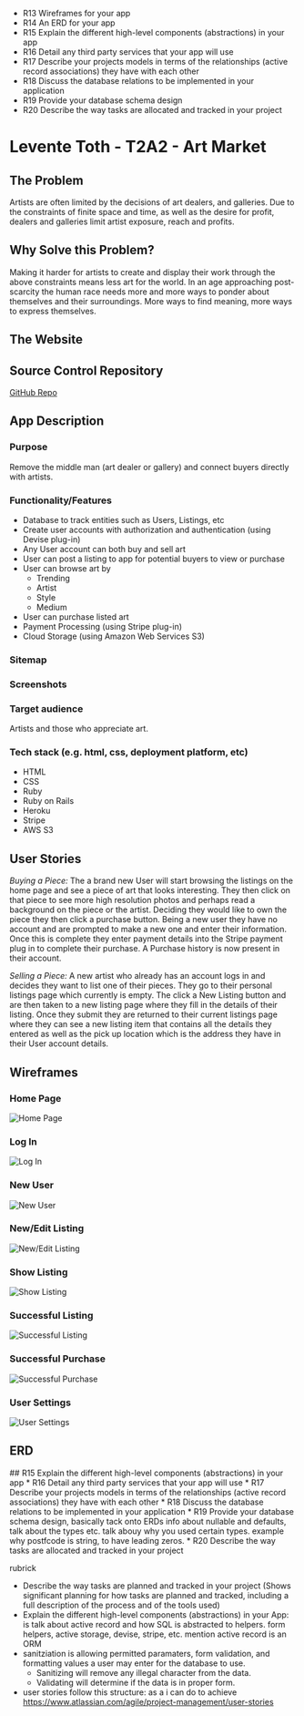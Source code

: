
<TODO contents page>

* R13	Wireframes for your app
* R14	An ERD for your app
* R15	Explain the different high-level components (abstractions) in your app
* R16	Detail any third party services that your app will use
* R17	Describe your projects models in terms of the relationships (active record associations) they have with each other
* R18	Discuss the database relations to be implemented in your application
* R19	Provide your database schema design
* R20	Describe the way tasks are allocated and tracked in your project

# Levente Toth - T2A2 - Art Market

## The Problem

Artists are often limited by the decisions of art dealers, and galleries. Due to the constraints of finite space and time, as well as the desire for profit, dealers and galleries limit artist exposure, reach and profits.

## Why Solve this Problem?

Making it harder for artists to create and display their work through the above constraints means less art for the world. In an age approaching post-scarcity the human race needs more and more ways to ponder about themselves and their surroundings. More ways to find meaning, more ways to express themselves.

## The Website

<TODO deployed website link goes here>

## Source Control Repository

[GitHub Repo](https://github.com/LevPewPew/art-market)

## App Description

### Purpose

Remove the middle man (art dealer or gallery) and connect buyers directly with artists.

### Functionality/Features
- Database to track entities such as Users, Listings, etc
- Create user accounts with authorization and authentication (using Devise plug-in)
- Any User account can both buy and sell art
- User can post a listing to app for potential buyers to view or purchase
- User can browse art by
  - Trending
  - Artist
  - Style
  - Medium
- User can purchase listed art
- Payment Processing (using Stripe plug-in)
- Cloud Storage (using Amazon Web Services S3)
<TODO add more as theyre completed from beast mode or whatever>

### Sitemap

<TODO do once wireframes are made>

### Screenshots

<TODO add screens when app is completed>

### Target audience

Artists and those who appreciate art.

### Tech stack (e.g. html, css, deployment platform, etc)

- HTML
- CSS
- Ruby
- Ruby on Rails
- Heroku
- Stripe
- AWS S3

## User Stories

*Buying a Piece:*
The a brand new User will start browsing the listings on the home page and see a piece of art that looks interesting. They then click on that piece to see more high resolution photos and perhaps read a background on the piece or the artist. Deciding they would like to own the piece they then click a purchase button. Being a new user they have no account and are prompted to make a new one and enter their information. Once this is complete they enter payment details into the Stripe payment plug in to complete their purchase. A Purchase history is now present in their account.

*Selling a Piece:*
A new artist who already has an account logs in and decides they want to list one of their pieces. They go to their personal listings page which currently is empty. The click a New Listing button and are then taken to a new listing page where they fill in the details of their listing. Once they submit they are returned to their current listings page where they can see a new listing item that contains all the details they entered as well as the pick up location which is the address they have in their User account details.

## Wireframes

### Home Page

![Home Page](./docs/T2A2-wireframe-homepage.png)

### Log In

![Log In](./docs/T2A2-wireframe-login.png)

### New User

![New User](./docs/T2A2-wireframe-newuser.png)

### New/Edit Listing

![New/Edit Listing](./docs/T2A2-wireframe-neweditlisting.png)

### Show Listing

![Show Listing](./docs/T2A2-wireframe-showlisting.png)

### Successful Listing

![Successful Listing](./docs/T2A2-wireframe-successfullisting.png)

### Successful Purchase

![Successful Purchase](./docs/T2A2-wireframe-successfulpurchase.png)

### User Settings

![User Settings](./docs/T2A2-wireframe-usersettings.png)

## ERD

<TODO place here when app is finished as my first draft may end up changing>

<TODO all this stuff once app is complete>
## R15	Explain the different high-level components (abstractions) in your app
* R16	Detail any third party services that your app will use
* R17	Describe your projects models in terms of the relationships (active record associations) they have with each other
* R18	Discuss the database relations to be implemented in your application
* R19	Provide your database schema design, basically tack onto ERDs info about nullable and defaults, talk about the types etc. talk abouy why you used certain types. example why postfcode is string, to have leading zeros.
* R20	Describe the way tasks are allocated and tracked in your project

rubrick
* Describe the way tasks are planned and tracked in your project (Shows significant planning for how tasks are planned and tracked, including a full description of the process and of the tools used)
* Explain the different high-level components (abstractions) in your App: is talk about active record and how SQL is abstracted to helpers. form helpers, active storage, devise, stripe, etc. mention active record is an ORM
* sanitziation is allowing permitted paramaters, form validation, and formatting values a user may enter for the database to use.
  - Sanitizing will remove any illegal character from the data.
  - Validating will determine if the data is in proper form.
* user stories follow this structure: as a <something> i can do <something> to achieve <something> https://www.atlassian.com/agile/project-management/user-stories